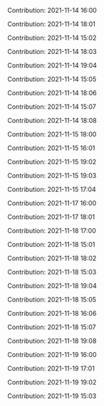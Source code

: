 Contribution: 2021-11-14 16:00

Contribution: 2021-11-14 18:01

Contribution: 2021-11-14 15:02

Contribution: 2021-11-14 18:03

Contribution: 2021-11-14 19:04

Contribution: 2021-11-14 15:05

Contribution: 2021-11-14 18:06

Contribution: 2021-11-14 15:07

Contribution: 2021-11-14 18:08

Contribution: 2021-11-15 18:00

Contribution: 2021-11-15 16:01

Contribution: 2021-11-15 19:02

Contribution: 2021-11-15 19:03

Contribution: 2021-11-15 17:04

Contribution: 2021-11-17 16:00

Contribution: 2021-11-17 18:01

Contribution: 2021-11-18 17:00

Contribution: 2021-11-18 15:01

Contribution: 2021-11-18 18:02

Contribution: 2021-11-18 15:03

Contribution: 2021-11-18 19:04

Contribution: 2021-11-18 15:05

Contribution: 2021-11-18 16:06

Contribution: 2021-11-18 15:07

Contribution: 2021-11-18 19:08

Contribution: 2021-11-19 16:00

Contribution: 2021-11-19 17:01

Contribution: 2021-11-19 19:02

Contribution: 2021-11-19 15:03

